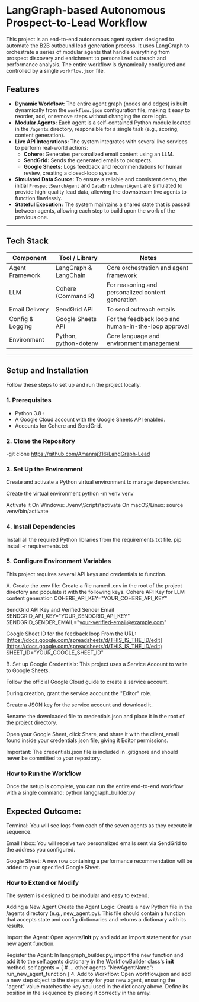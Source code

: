 # LangGraph-based Autonomous Prospect-to-Lead Workflow

This project is an end-to-end autonomous agent system designed to automate the B2B outbound lead generation process. It uses LangGraph to orchestrate a series of modular agents that handle everything from prospect discovery and enrichment to personalized outreach and performance analysis. The entire workflow is dynamically configured and controlled by a single `workflow.json` file.

## Features

-   **Dynamic Workflow:** The entire agent graph (nodes and edges) is built dynamically from the `workflow.json` configuration file, making it easy to reorder, add, or remove steps without changing the core logic.
-   **Modular Agents:** Each agent is a self-contained Python module located in the `/agents` directory, responsible for a single task (e.g., scoring, content generation).
-   **Live API Integrations:** The system integrates with several live services to perform real-world actions:
    -   **Cohere:** Generates personalized email content using an LLM.
    -   **SendGrid:** Sends the generated emails to prospects.
    -   **Google Sheets:** Logs feedback and recommendations for human review, creating a closed-loop system.
-   **Simulated Data Source:** To ensure a reliable and consistent demo, the initial `ProspectSearchAgent` and `DataEnrichmentAgent` are simulated to provide high-quality lead data, allowing the downstream live agents to function flawlessly.
-   **Stateful Execution:** The system maintains a shared state that is passed between agents, allowing each step to build upon the work of the previous one.

---

## Tech Stack

| Component         | Tool / Library         | Notes                                          |
| ----------------- | ---------------------- | ---------------------------------------------- |
| Agent Framework   | LangGraph & LangChain  | Core orchestration and agent framework         |
| LLM               | Cohere (Command R)     | For reasoning and personalized content generation |
| Email Delivery    | SendGrid API           | To send outreach emails                        |
| Config & Logging  | Google Sheets API      | For the feedback loop and human-in-the-loop approval |
| Environment       | Python, python-dotenv  | Core language and environment management       |

---

## Setup and Installation

Follow these steps to set up and run the project locally.

### 1. Prerequisites

-   Python 3.8+
-   A Google Cloud account with the Google Sheets API enabled.
-   Accounts for Cohere and SendGrid.

### 2. Clone the Repository

-git clone https://github.com/Amanraj316/LangGraph-Lead

### 3. Set Up the Environment
Create and activate a Python virtual environment to manage dependencies.


Create the virtual environment
python -m venv venv

Activate it
On Windows:
.\venv\Scripts\activate
On macOS/Linux:
source venv/bin/activate

### 4. Install Dependencies
Install all the required Python libraries from the requirements.txt file.
pip install -r requirements.txt

### 5. Configure Environment Variables
This project requires several API keys and credentials to function.

A. Create the .env file: Create a file named .env in the root of the project directory and populate it with the following keys.
Cohere API Key for LLM content generation
COHERE_API_KEY="YOUR_COHERE_API_KEY"

SendGrid API Key and Verified Sender Email
SENDGRID_API_KEY="YOUR_SENDGRID_API_KEY"
SENDGRID_SENDER_EMAIL="your-verified-email@example.com"

Google Sheet ID for the feedback loop
From the URL: [https://docs.google.com/spreadsheets/d/THIS_IS_THE_ID/edit](https://docs.google.com/spreadsheets/d/THIS_IS_THE_ID/edit)
SHEET_ID="YOUR_GOOGLE_SHEET_ID"

B. Set up Google Credentials: This project uses a Service Account to write to Google Sheets.

Follow the official Google Cloud guide to create a service account.

During creation, grant the service account the "Editor" role.

Create a JSON key for the service account and download it.

Rename the downloaded file to credentials.json and place it in the root of the project directory.

Open your Google Sheet, click Share, and share it with the client_email found inside your credentials.json file, giving it Editor permissions.

Important: The credentials.json file is included in .gitignore and should never be committed to your repository.

### How to Run the Workflow
Once the setup is complete, you can run the entire end-to-end workflow with a single command:
python langgraph_builder.py

## Expected Outcome:
Terminal: You will see logs from each of the seven agents as they execute in sequence.

Email Inbox: You will receive two personalized emails sent via SendGrid to the address you configured.

Google Sheet: A new row containing a performance recommendation will be added to your specified Google Sheet.

### How to Extend or Modify
The system is designed to be modular and easy to extend.

Adding a New Agent
Create the Agent Logic: Create a new Python file in the /agents directory (e.g., new_agent.py). This file should contain a function that accepts state and config dictionaries and returns a dictionary with its results.

Import the Agent: Open agents/__init__.py and add an import statement for your new agent function.

Register the Agent: In langgraph_builder.py, import the new function and add it to the self.agents dictionary in the WorkflowBuilder class's __init__ method.
self.agents = {
    # ... other agents
    "NewAgentName": run_new_agent_function
}
4. Add to Workflow: Open workflow.json and add a new step object to the steps array for your new agent, ensuring the "agent" value matches the key you used in the dictionary above. Define its position in the sequence by placing it correctly in the array.
